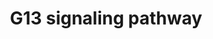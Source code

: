 ---
annotations:
- type: Pathway Ontology
  value: G protein mediated signaling pathway via Galpha12/Galpha13 family
- type: Pathway Ontology
  value: G protein mediated signaling pathway
authors:
- MaintBot
- Thomas
- Christine Chichester
- Mkutmon
- Eweitz
description: 'The G13 subunit is an alpha unit of heterotrimeric G proteins that regulates
  cell processes through the use of guanine nucleotide exchange factors. G13 regulates
  actin cytoskeletal remodeling in cells and is essential for receptor tyrosine kinase-induced
  migration of fibroblast and endothelial cells.  Source: [[wikipedia:G12/G13_alpha_subunits|Wikipedia]]'
last-edited: 2021-05-21
organisms:
- Pan troglodytes
redirect_from:
- /index.php/Pathway:WP945
- /instance/WP945
schema-jsonld:
- '@context': https://schema.org/
  '@id': https://wikipathways.github.io/pathways/WP945.html
  '@type': Dataset
  creator:
    '@type': Organization
    name: WikiPathways
  description: 'The G13 subunit is an alpha unit of heterotrimeric G proteins that
    regulates cell processes through the use of guanine nucleotide exchange factors.
    G13 regulates actin cytoskeletal remodeling in cells and is essential for receptor
    tyrosine kinase-induced migration of fibroblast and endothelial cells.  Source:
    [[wikipedia:G12/G13_alpha_subunits|Wikipedia]]'
  keywords:
  - RHOA
  - MAP3K4
  - CFL2
  - CALM1
  - RPS6KB1
  - RTKN
  - PIP4K2A
  - SH3RF1
  - IQGAP2
  - LIMK1
  - IQGAP1
  - ARHGEF1
  - PIK3R2
  - RHPN2
  - PFN1
  - MAPK10
  - DIAPH1
  - RAC1
  - CYFIP1
  - ARHGDIG
  - ROCK1
  - MYBPH
  - ARHGDIB
  - PIK3CD
  - PPP1CB
  - WASL
  - WAS
  - GNA13
  - PKN1
  - PAK3
  - ROCK2
  - MYL1
  - PIK3CB
  - CIT
  - PIK3CA
  - TNK2
  - CDC42
  - CFL1
  license: CC0
  name: G13 signaling pathway
seo: CreativeWork
title: G13 signaling pathway
wpid: WP945
---